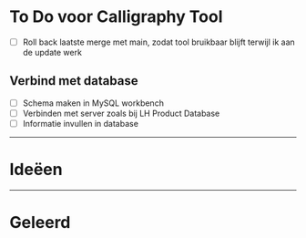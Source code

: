 # To Do voor Calligraphy Tool

- [ ] Roll back laatste merge met main, zodat tool bruikbaar blijft terwijl ik aan de update werk

## Verbind met database

- [ ] Schema maken in MySQL workbench
- [ ] Verbinden met server zoals bij LH Product Database
- [ ] Informatie invullen in database

-----------

# Ideëen



------

# Geleerd
